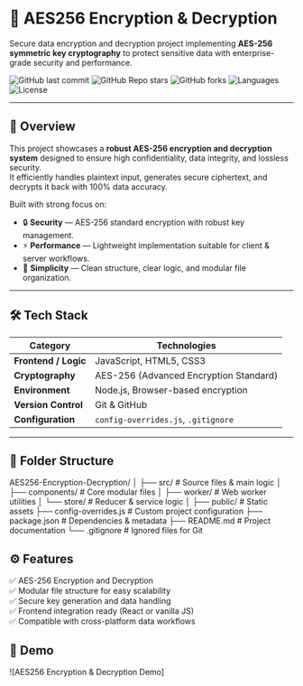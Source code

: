 # 🔐 AES256 Encryption & Decryption  

Secure data encryption and decryption project implementing **AES-256 symmetric key cryptography** to protect sensitive data with enterprise-grade security and performance.  

![GitHub last commit](https://img.shields.io/github/last-commit/skpan10/AES256-Encryption-Decryption?color=brightgreen&style=for-the-badge)
![GitHub Repo stars](https://img.shields.io/github/stars/skpan10/AES256-Encryption-Decryption?style=for-the-badge)
![GitHub forks](https://img.shields.io/github/forks/skpan10/AES256-Encryption-Decryption?style=for-the-badge)
![Languages](https://img.shields.io/github/languages/top/skpan10/AES256-Encryption-Decryption?style=for-the-badge)
![License](https://img.shields.io/badge/license-MIT-blue?style=for-the-badge)

---

## 🚀 Overview  
This project showcases a **robust AES-256 encryption and decryption system** designed to ensure high confidentiality, data integrity, and lossless security.  
It efficiently handles plaintext input, generates secure ciphertext, and decrypts it back with 100% data accuracy.  

Built with strong focus on:
- 🔒 **Security** — AES-256 standard encryption with robust key management.  
- ⚡ **Performance** — Lightweight implementation suitable for client & server workflows.  
- 🧠 **Simplicity** — Clean structure, clear logic, and modular file organization.  

---

## 🛠️ Tech Stack  

| Category | Technologies |
|-----------|---------------|
| **Frontend / Logic** | JavaScript, HTML5, CSS3 |
| **Cryptography** | AES-256 (Advanced Encryption Standard) |
| **Environment** | Node.js, Browser-based encryption |
| **Version Control** | Git & GitHub |
| **Configuration** | `config-overrides.js`, `.gitignore` |

---

## 📂 Folder Structure  
AES256-Encryption-Decryption/
│
├── src/ # Source files & main logic
│ ├── components/ # Core modular files
│ ├── worker/ # Web worker utilities
│ └── store/ # Reducer & service logic
│
├── public/ # Static assets
├── config-overrides.js # Custom project configuration
├── package.json # Dependencies & metadata
├── README.md # Project documentation
└── .gitignore # Ignored files for Git

## ⚙️ Features  
✅ AES-256 Encryption and Decryption  
✅ Modular file structure for easy scalability  
✅ Secure key generation and data handling  
✅ Frontend integration ready (React or vanilla JS)  
✅ Compatible with cross-platform data workflows  

## 🎥 Demo
![AES256 Encryption & Decryption Demo]
